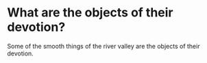 # What are the objects of their devotion?

Some of the smooth things of the river valley are the objects of their devotion.
